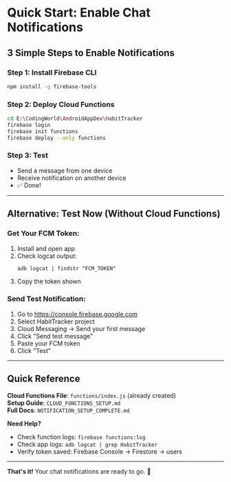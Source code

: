 # Quick Start: Enable Chat Notifications

## 3 Simple Steps to Enable Notifications

### Step 1: Install Firebase CLI
```bash
npm install -g firebase-tools
```

### Step 2: Deploy Cloud Functions
```bash
cd E:\CodingWorld\AndroidAppDev\HabitTracker
firebase login
firebase init functions
firebase deploy --only functions
```

### Step 3: Test
- Send a message from one device
- Receive notification on another device
- ✅ Done!

---

## Alternative: Test Now (Without Cloud Functions)

### Get Your FCM Token:
1. Install and open app
2. Check logcat output:
   ```
   adb logcat | findstr "FCM_TOKEN"
   ```
3. Copy the token shown

### Send Test Notification:
1. Go to https://console.firebase.google.com
2. Select HabitTracker project
3. Cloud Messaging → Send your first message
4. Click "Send test message"
5. Paste your FCM token
6. Click "Test"

---

## Quick Reference

**Cloud Functions File**: `functions/index.js` (already created)  
**Setup Guide**: `CLOUD_FUNCTIONS_SETUP.md`  
**Full Docs**: `NOTIFICATION_SETUP_COMPLETE.md`  

**Need Help?**
- Check function logs: `firebase functions:log`
- Check app logs: `adb logcat | grep HabitTracker`
- Verify token saved: Firebase Console → Firestore → users

---

**That's it!** Your chat notifications are ready to go. 🚀
